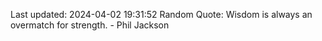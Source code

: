 Last updated: 2024-04-02 19:31:52
Random Quote: Wisdom is always an overmatch for strength. - Phil Jackson